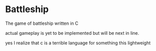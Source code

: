 # Battleship
The game of battleship written in C

actual gameplay is yet to be implemented but will be next in line.

yes I realize that c is a terrible language for something this lightweight
